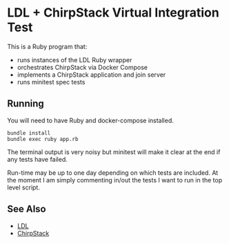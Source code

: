 LDL + ChirpStack Virtual Integration Test
=========================================

This is a Ruby program that:

- runs instances of the LDL Ruby wrapper
- orchestrates ChirpStack via Docker Compose
- implements a ChirpStack application and join server
- runs minitest spec tests

## Running

You will need to have Ruby and docker-compose installed.

```
bundle install
bundle exec ruby app.rb
```

The terminal output is very noisy but minitest will make it clear
at the end if any tests have failed.

Run-time may be up to one day depending on which tests are included.
At the moment I am simply commenting in/out the tests I want to run in
the top level script.

## See Also

- [LDL](https://github.com/cjhdev/lora_device_lib)
- [ChirpStack](https://www.chirpstack.io/)
